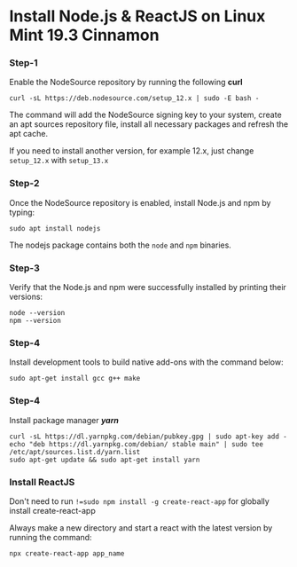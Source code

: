 
# Install Node.js & ReactJS on Linux Mint 19.3 Cinnamon


### Step-1
Enable the NodeSource repository by running the following **curl**

    curl -sL https://deb.nodesource.com/setup_12.x | sudo -E bash -

The command will add the NodeSource signing key to your system, create an apt sources repository file, install all necessary packages and refresh the apt cache.

If you need to install another version, for example 12.x, just change  `setup_12.x`  with  `setup_13.x`

### Step-2
Once the NodeSource repository is enabled, install Node.js and npm by typing:

	sudo apt install nodejs

The nodejs package contains both the `node` and `npm` binaries.

### Step-3
Verify that the Node.js and npm were successfully installed by printing their versions:

	node --version
	npm --version

### Step-4
Install development tools to build native add-ons with the command below: 

	sudo apt-get install gcc g++ make

### Step-4
Install package manager ***yarn***

	curl -sL https://dl.yarnpkg.com/debian/pubkey.gpg | sudo apt-key add -
	echo "deb https://dl.yarnpkg.com/debian/ stable main" | sudo tee /etc/apt/sources.list.d/yarn.list
	sudo apt-get update && sudo apt-get install yarn

### Install ReactJS
Don't need to run `!=sudo npm install -g create-react-app` for globally install create-react-app

Always make a new directory and start a react with the latest version by running the command:
	
	npx create-react-app app_name
<!--stackedit_data:
eyJoaXN0b3J5IjpbMTc3NTUzNjIwMywtMzIxMTU3NTMwLC0xMD
E2NTM5NzEwLDE2NTM4MzAzMywtMTMxOTA3NTg0OCwtMTc2MzY5
MTg1Ml19
-->